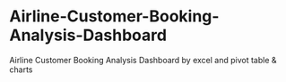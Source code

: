 # Airline-Customer-Booking-Analysis-Dashboard
 Airline Customer Booking Analysis Dashboard by excel and pivot table &amp; charts
